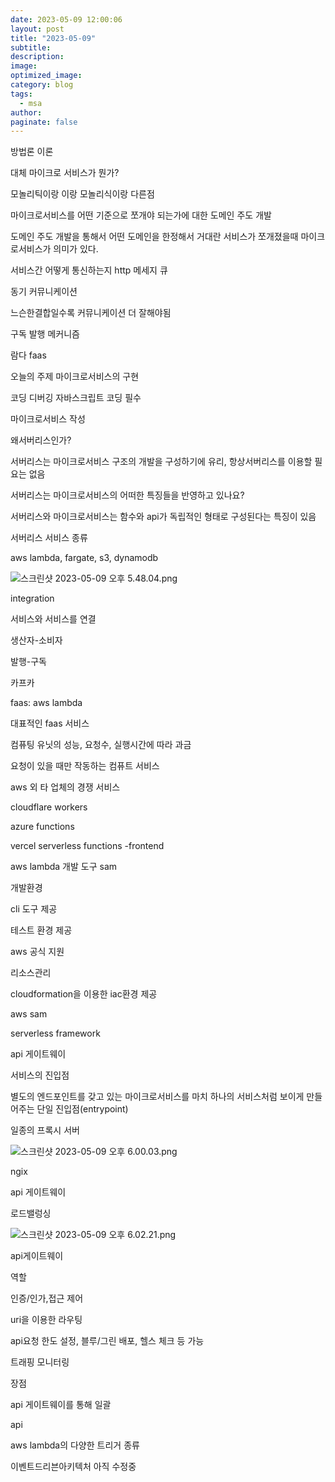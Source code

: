 ```yaml
---
date: 2023-05-09 12:00:06
layout: post
title: "2023-05-09"
subtitle:
description:
image:
optimized_image: 
category: blog
tags: 
  - msa
author:
paginate: false
---
```

방법론 이론

대체 마이크로 서비스가 뭔가?

 모놀리틱이랑 이랑 모놀리식이랑 다른점

마이크로서비스를 어떤 기준으로 쪼개야 되는가에 대한 도메인 주도 개발

도메인 주도 개발을 통해서 어떤 도메인을 한정해서 거대란 서비스가 쪼개졌을때 마이크로서비스가 의미가 있다.

서비스간 어떻게 통신하는지 http 메세지 큐

동기 커뮤니케이션

느슨한결합일수록 커뮤니케이션 더 잘해야됨 

구독 발행 메커니즘 

람다 faas 

오늘의 주제 마이크로서비스의 구현

코딩 디버깅 자바스크립트 코딩 필수

마이크로서비스 작성

왜서버리스인가?

서버리스는 마이크로서비스 구조의 개발을 구성하기에 유리, 항상서버리스를 이용할 필요는 없음

서버리스는 마이크로서비스의 어떠한 특징들을 반영하고 있나요?

서버리스와 마이크로서비스는 함수와 api가 독립적인 형태로 구성된다는 특징이 있음

서버리스 서비스 종류

aws lambda, fargate, s3, dynamodb

![스크린샷 2023-05-09 오후 5.48.04.png](https://s3-us-west-2.amazonaws.com/secure.notion-static.com/ab70dabb-4028-4397-a3cd-21353c4c944e/%E1%84%89%E1%85%B3%E1%84%8F%E1%85%B3%E1%84%85%E1%85%B5%E1%86%AB%E1%84%89%E1%85%A3%E1%86%BA_2023-05-09_%E1%84%8B%E1%85%A9%E1%84%92%E1%85%AE_5.48.04.png)

integration 

서비스와 서비스를 연결

생산자-소비자

발행-구독

카프카

faas: aws lambda

대표적인 faas 서비스

컴퓨팅 유닛의 성능, 요청수, 실행시간에 따라 과금

요청이 있을 때만 작동하는 컴퓨트 서비스

aws 외 타 업체의 경쟁 서비스

cloudflare workers

azure functions

vercel serverless functions -frontend

aws lambda 개발 도구 sam

개발환경

cli 도구 제공

테스트 환경 제공

aws 공식 지원

리소스관리

cloudformation을 이용한 iac환경 제공

aws sam

serverless framework

api 게이트웨이

서비스의 진입점

별도의 엔드포인트를 갖고 있는 마이크로서비스를 마치 하나의 서비스처럼 보이게 만들어주는 단일 진입점(entrypoint)

일종의 프록시 서버

![스크린샷 2023-05-09 오후 6.00.03.png](https://s3-us-west-2.amazonaws.com/secure.notion-static.com/d7f9c2fd-f297-45f8-80a1-0e5e3f6138f5/%E1%84%89%E1%85%B3%E1%84%8F%E1%85%B3%E1%84%85%E1%85%B5%E1%86%AB%E1%84%89%E1%85%A3%E1%86%BA_2023-05-09_%E1%84%8B%E1%85%A9%E1%84%92%E1%85%AE_6.00.03.png)

ngix 

api 게이트웨이

로드밸렁싱

![스크린샷 2023-05-09 오후 6.02.21.png](https://s3-us-west-2.amazonaws.com/secure.notion-static.com/069d506b-fdc4-425f-985c-38b6100dd7b0/%E1%84%89%E1%85%B3%E1%84%8F%E1%85%B3%E1%84%85%E1%85%B5%E1%86%AB%E1%84%89%E1%85%A3%E1%86%BA_2023-05-09_%E1%84%8B%E1%85%A9%E1%84%92%E1%85%AE_6.02.21.png)

api게이트웨이

역할

인증/인가,접근 제어

uri을 이용한 라우팅

api요청 한도 설정, 블루/그린 배포, 헬스 체크 등 가능

트래핑 모니터링

장점

api 게이트웨이를 통해 일괄 

api

aws lambda의 다양한 트리거 종류

이벤트드리븐아키텍처
아직 수정중

